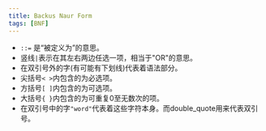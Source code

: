 ```yaml
---
title: Backus Naur Form
tags: [BNF]
---
```


* `::=` 是“被定义为”的意思。 
* 竖线` | `表示在其左右两边任选一项，相当于"OR"的意思。
* 在双引号外的字(有可能有下划线)代表着语法部分。
* 尖括号` < > `内包含的为必选项。
* 方括号` [ ] `内包含的为可选项。
* 大括号` { } `内包含的为可重复0至无数次的项。
* 在双引号中的字`"word"`代表着这些字符本身。而double_quote用来代表双引号。
